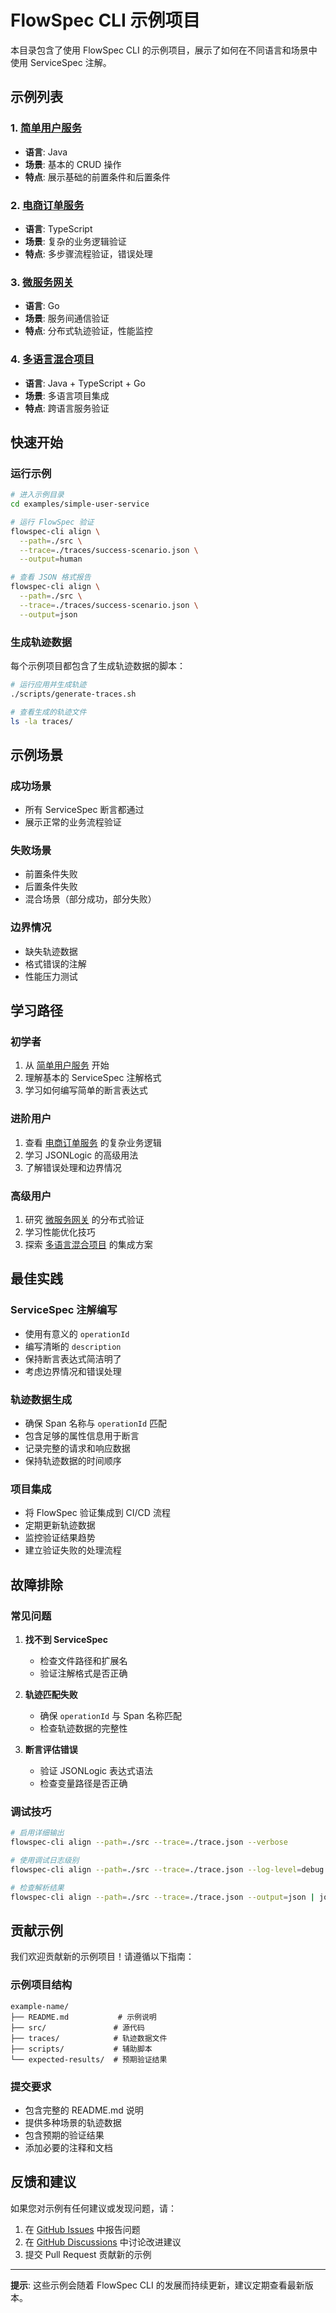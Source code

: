 # FlowSpec CLI 示例项目

本目录包含了使用 FlowSpec CLI 的示例项目，展示了如何在不同语言和场景中使用 ServiceSpec 注解。

## 示例列表

### 1. [简单用户服务](simple-user-service/)
- **语言**: Java
- **场景**: 基本的 CRUD 操作
- **特点**: 展示基础的前置条件和后置条件

### 2. [电商订单服务](ecommerce-order-service/)
- **语言**: TypeScript
- **场景**: 复杂的业务逻辑验证
- **特点**: 多步骤流程验证，错误处理

### 3. [微服务网关](microservice-gateway/)
- **语言**: Go
- **场景**: 服务间通信验证
- **特点**: 分布式轨迹验证，性能监控

### 4. [多语言混合项目](polyglot-project/)
- **语言**: Java + TypeScript + Go
- **场景**: 多语言项目集成
- **特点**: 跨语言服务验证

## 快速开始

### 运行示例

```bash
# 进入示例目录
cd examples/simple-user-service

# 运行 FlowSpec 验证
flowspec-cli align \
  --path=./src \
  --trace=./traces/success-scenario.json \
  --output=human

# 查看 JSON 格式报告
flowspec-cli align \
  --path=./src \
  --trace=./traces/success-scenario.json \
  --output=json
```

### 生成轨迹数据

每个示例项目都包含了生成轨迹数据的脚本：

```bash
# 运行应用并生成轨迹
./scripts/generate-traces.sh

# 查看生成的轨迹文件
ls -la traces/
```

## 示例场景

### 成功场景
- 所有 ServiceSpec 断言都通过
- 展示正常的业务流程验证

### 失败场景
- 前置条件失败
- 后置条件失败
- 混合场景（部分成功，部分失败）

### 边界情况
- 缺失轨迹数据
- 格式错误的注解
- 性能压力测试

## 学习路径

### 初学者
1. 从 [简单用户服务](simple-user-service/) 开始
2. 理解基本的 ServiceSpec 注解格式
3. 学习如何编写简单的断言表达式

### 进阶用户
1. 查看 [电商订单服务](ecommerce-order-service/) 的复杂业务逻辑
2. 学习 JSONLogic 的高级用法
3. 了解错误处理和边界情况

### 高级用户
1. 研究 [微服务网关](microservice-gateway/) 的分布式验证
2. 学习性能优化技巧
3. 探索 [多语言混合项目](polyglot-project/) 的集成方案

## 最佳实践

### ServiceSpec 注解编写
- 使用有意义的 `operationId`
- 编写清晰的 `description`
- 保持断言表达式简洁明了
- 考虑边界情况和错误处理

### 轨迹数据生成
- 确保 Span 名称与 `operationId` 匹配
- 包含足够的属性信息用于断言
- 记录完整的请求和响应数据
- 保持轨迹数据的时间顺序

### 项目集成
- 将 FlowSpec 验证集成到 CI/CD 流程
- 定期更新轨迹数据
- 监控验证结果趋势
- 建立验证失败的处理流程

## 故障排除

### 常见问题

1. **找不到 ServiceSpec**
   - 检查文件路径和扩展名
   - 验证注解格式是否正确

2. **轨迹匹配失败**
   - 确保 `operationId` 与 Span 名称匹配
   - 检查轨迹数据的完整性

3. **断言评估错误**
   - 验证 JSONLogic 表达式语法
   - 检查变量路径是否正确

### 调试技巧

```bash
# 启用详细输出
flowspec-cli align --path=./src --trace=./trace.json --verbose

# 使用调试日志级别
flowspec-cli align --path=./src --trace=./trace.json --log-level=debug

# 检查解析结果
flowspec-cli align --path=./src --trace=./trace.json --output=json | jq .
```

## 贡献示例

我们欢迎贡献新的示例项目！请遵循以下指南：

### 示例项目结构
```
example-name/
├── README.md           # 示例说明
├── src/               # 源代码
├── traces/            # 轨迹数据文件
├── scripts/           # 辅助脚本
└── expected-results/  # 预期验证结果
```

### 提交要求
- 包含完整的 README.md 说明
- 提供多种场景的轨迹数据
- 包含预期的验证结果
- 添加必要的注释和文档

## 反馈和建议

如果您对示例有任何建议或发现问题，请：

1. 在 [GitHub Issues](../../../issues) 中报告问题
2. 在 [GitHub Discussions](../../../discussions) 中讨论改进建议
3. 提交 Pull Request 贡献新的示例

---

**提示**: 这些示例会随着 FlowSpec CLI 的发展而持续更新，建议定期查看最新版本。
